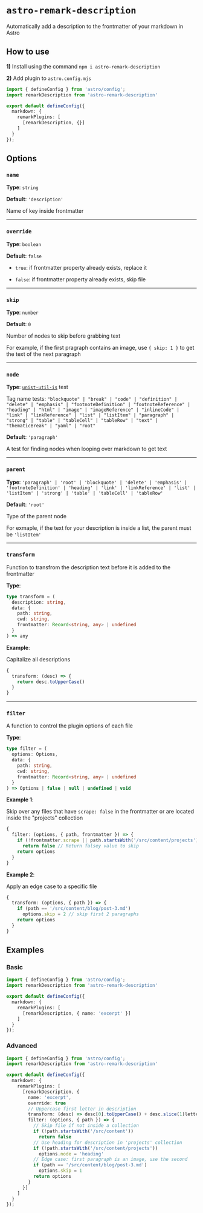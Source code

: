 # `astro-remark-description`

Automatically add a description to the frontmatter of your markdown in Astro

## How to use

**1)** Install using the command `npm i astro-remark-description`

**2)** Add plugin to `astro.config.mjs`

```ts
import { defineConfig } from 'astro/config';
import remarkDescription from 'astro-remark-description' 

export default defineConfig({
  markdown: {
    remarkPlugins: [
      [remarkDescription, {}]
    ]
  }
});
```

## Options

### `name`

**Type**: `string`

**Default**: `'description'`

Name of key inside frontmatter

---

### `override`

**Type**: `boolean`

**Default**: `false`

- `true`: if frontmatter property already exists, replace it

- `false`:  if frontmatter property already exists, skip file

---

### `skip`

**Type**: `number`

**Default**: `0`

Number of nodes to skip before grabbing text

For example, if the first pragraph contains an image, use  `{ skip: 1 }` to get the text of the next paragraph

---

### `node`

**Type**: [`unist-util-is`](https://github.com/syntax-tree/unist-util-is#test) test

Tag name tests: `"blockquote" | "break" | "code" | "definition" | "delete" | "emphasis" | "footnoteDefinition" | "footnoteReference" | "heading" | "html" | "image" | "imageReference" | "inlineCode" | "link" | "linkReference" | "list" | "listItem" | "paragraph" | "strong" | "table" | "tableCell" | "tableRow" | "text" | "thematicBreak" | "yaml" | "root"`

**Default**: `'paragraph'`

A test for finding nodes when looping over markdown to get text

---

### `parent`

**Type**: `'paragraph' | 'root' | 'blockquote' | 'delete' | 'emphasis' | 'footnoteDefinition' | 'heading' | 'link' | 'linkReference' | 'list' | 'listItem' | 'strong' | 'table' | 'tableCell' | 'tableRow'`

**Default**: `'root'`

Type of the parent node

For exmaple, if the text for your description is inside a list, the parent must be `'listItem'`

---

### `transform`

Function to transfrom the description text before it is added to the frontmatter

**Type**:

```ts
type transform = (
  description: string,
  data: {
    path: string,
    cwd: string,
    frontmatter: Record<string, any> | undefined
  }
) => any
```

**Example**:

Capitalize all descriptions

```ts
{
  transform: (desc) => {
    return desc.toUpperCase()
  }
}
```

---

### `filter`

A function to control the plugin options of each file

**Type**:

```ts
type filter = (
  options: Options,
  data: {
    path: string,
    cwd: string,
    frontmatter: Record<string, any> | undefined
  }
) => Options | false | null | undefined | void
```

**Example 1**:

Skip over any files that have `scrape: false` in the frontmatter or are located inside the "projects" collection

```ts
{
  filter: (options, { path, frontmatter }) => {
    if (!frontmatter.scrape || path.startsWith('/src/content/projects'))
      return false // Return falsey value to skip
    return options
  }
}
```

**Example 2**:

Apply an edge case to a specific file

```ts
{
  transform: (options, { path }) => {
    if (path == '/src/content/blog/post-3.md')
      options.skip = 2 // skip first 2 paragraphs
    return options
  }
}
```

## Examples

### Basic

```ts
import { defineConfig } from 'astro/config';
import remarkDescription from 'astro-remark-description' 

export default defineConfig({
  markdown: {
    remarkPlugins: [
      [remarkDescription, { name: 'excerpt' }]
    ]
  }
});
```

### Advanced

```ts
import { defineConfig } from 'astro/config';
import remarkDescription from 'astro-remark-description' 

export default defineConfig({
  markdown: {
    remarkPlugins: [
      [remarkDescription, { 
        name: 'excerpt',
        override: true
        // Uppercase first letter in description
        transform: (desc) => desc[0].toUpperCase() + desc.slice(1)letter
        filter: (options, { path }) => {
          // Skip file if not inside a collection
          if (!path.startsWith('/src/content'))
            return false
          // Use heading for description in 'projects' collection
          if (!path.startsWith('/src/content/projects'))
            options.node = 'heading'
          // Edge case: first paragraph is an image, use the second
          if (path == '/src/content/blog/post-3.md')
            options.skip = 1
          return options
        }
      }]
    ]
  }
});
```
